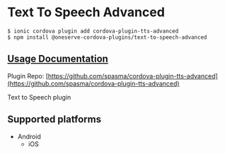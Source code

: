 # Text To Speech Advanced

```text
$ ionic cordova plugin add cordova-plugin-tts-advanced
$ npm install @oneserve-cordova-plugins/text-to-speech-advanced
```

## [Usage Documentation](https://oneserve.gitbook.io/oneserve-cordova-plugins/plugins/text-to-speech-advanced/)

Plugin Repo: [https://github.com/spasma/cordova-plugin-tts-advanced](https://github.com/spasma/cordova-plugin-tts-advanced)

Text to Speech plugin

## Supported platforms

* Android
  * iOS

